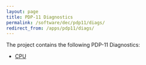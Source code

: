 ```yaml
---
layout: page
title: PDP-11 Diagnostics
permalink: /software/dec/pdp11/diags/
redirect_from: /apps/pdp11/diags/
---
```


The project contains the following PDP-11 Diagnostics:

* [CPU](cpu/)
